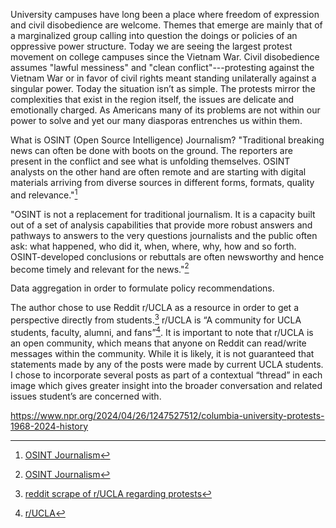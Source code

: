 University campuses have long been a place where freedom of expression and civil disobedience are welcome. Themes that emerge are mainly that of a 
marginalized group calling into question the doings or policies of an oppressive power structure. Today we are seeing the largest protest movement on college campuses since
the Vietnam War. Civil disobedience assumes "lawful messiness" and "clean conflict"---protesting against the Vietnam War or in favor of civil rights meant standing unilaterally against a singular power.  Today the situation
isn’t as simple. The protests mirror the complexities that exist in the region itself, the issues are delicate and 
emotionally charged. As Americans many of its problems are not within our power to solve and yet our many diasporas entrenches us within them.  

What is OSINT (Open Source Intelligence) Journalism?
"Traditional breaking news can often be done with boots on the ground. The reporters are present in the conflict and see what is unfolding themselves. OSINT analysts on the other hand are often remote and are starting with digital 
materials arriving from diverse sources in different forms, formats, quality and relevance."[^91]

"OSINT is not a replacement for traditional journalism. It is a capacity built out of a set of analysis capabilities that provide more robust answers and pathways to answers to the very questions journalists and the public often ask: what happened, 
who did it, when, where, why, how and so forth. OSINT-developed conclusions or rebuttals are often newsworthy and hence become timely and relevant for the news."[^91]

Data aggregation in order to formulate policy recommendations. 

The author chose to use Reddit r/UCLA as a resource in order to get a perspective directly from students.[^90] r/UCLA is “A community for UCLA students, faculty, alumni, and fans”[^89]. It is important to note that r/UCLA is an open community, 
which means that anyone on Reddit can read/write messages within the community. While it is likely, it is not guaranteed that statements made by any of the posts were made by current UCLA students. I chose to incorporate several posts as part 
of a contextual “thread” in each image which gives greater insight into the broader conversation and related issues student’s are concerned with. 



https://www.npr.org/2024/04/26/1247527512/columbia-university-protests-1968-2024-history















[^89]:[r/UCLA](https://www.reddit.com/r/ucla/)
[^90]:[reddit scrape of r/UCLA regarding protests](https://alexiepogue.com/2024/05/08/Scraped-Reddit-Regarding-Protest-Events/)
[^91]:[OSINT Journalism](https://www.forbes.com/sites/subramaniamvincent/2023/10/27/how-open-source-intelligence-can-help-journalism-cover-conflicts/?sh=382b3c4f57c4)